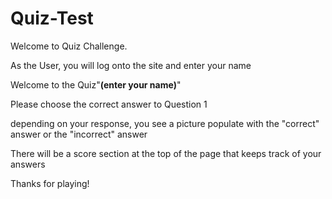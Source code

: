 # Quiz-Test

Welcome to Quiz Challenge.

As the User, you will log onto the site and enter your name

Welcome to the Quiz"______(enter your name)______"

Please choose the correct answer to Question 1

depending on your response, you see a picture populate with the "correct" answer or the "incorrect" answer

There will be a score section at the top of the page that keeps track of your answers

Thanks for playing!